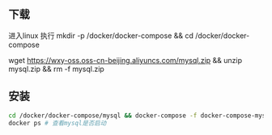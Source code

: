 ## 下载

进入linux 执行  mkdir -p /docker/docker-compose && cd /docker/docker-compose

wget https://wxy-oss.oss-cn-beijing.aliyuncs.com/mysql.zip && unzip mysql.zip && rm -f mysql.zip

## 安装

```sh
cd /docker/docker-compose/mysql && docker-compose -f docker-compose-mysql8.0.yml -p mysql8 up -d
docker ps # 查看mysql是否启动
```